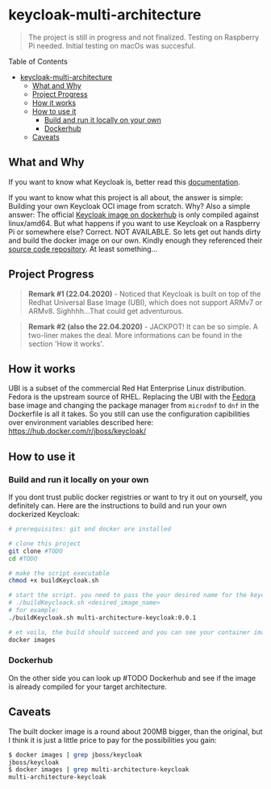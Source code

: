# keycloak-multi-architecture

> The project is still in progress and not finalized. Testing on Raspberry Pi needed. Initial testing on macOs was succesful.

Table of Contents
- [keycloak-multi-architecture](#keycloak-multi-architecture)
  - [What and Why](#what-and-why)
  - [Project Progress](#project-progress)
  - [How it works](#how-it-works)
  - [How to use it](#how-to-use-it)
    - [Build and run it locally on your own](#build-and-run-it-locally-on-your-own)
    - [Dockerhub](#dockerhub)
  - [Caveats](#caveats)

## What and Why

If you want to know what Keycloak is, better read this [documentation](https://www.keycloak.org/).

If you want to know what this project is all about, the answer is simple: Building your own Keycloak OCI image from scratch.
Why? Also a simple answer: The official [Keycloak image on dockerhub](https://hub.docker.com/r/jboss/keycloak/) is only compiled against linux/amd64. But what happens if you want to use Keycloak on a Raspberry Pi or somewhere else? Correct. NOT AVAILABLE. So lets get out hands dirty and build the docker image on our own. Kindly enough they referenced their [source code repository](https://github.com/keycloak/keycloak-containers). At least something...

## Project Progress

> **Remark #1 (22.04.2020)** - Noticed that Keycloak is built on top of the Redhat Universal Base Image (UBI), which does not support ARMv7 or ARMv8. Sighhhh...That could get adventurous.

> **Remark #2  (also the 22.04.2020)** - JACKPOT! It can be so simple. A two-liner makes the deal. More informations can be found in the section 'How it works'.

## How it works

UBI is a subset of the commercial Red Hat Enterprise Linux distribution. Fedora is the upstream source of RHEL.
Replacing the UBI with the [Fedora](https://hub.docker.com/_/fedora?tab=description) base image and changing the package manager from `microdnf` to `dnf`  in the Dockerfile is all it takes. So you still can use the configuration capibilities over environment variables described here: https://hub.docker.com/r/jboss/keycloak/

## How to use it

### Build and run it locally on your own

If you dont trust public docker registries or want to try it out on yourself, you definitely can. Here are the instructions to build and run your own dockerized Keycloak:

```bash
# prerequisites: git and docker are installed

# clone this project
git clone #TODO
cd #TODO

# make the script executable
chmod +x buildKeycloak.sh

# start the script. you need to pass the your desired name for the keycloak image as parameter, like:
# ./buildKeycloack.sh <desired_image_name>
# for example:
./buildKeycloak.sh multi-architecture-keycloak:0.0.1

# et voila, the build should succeed and you can see your container image in the most recently created images
docker images
```

### Dockerhub

On the other side you can look up #TODO Dockerhub and see if the image is already compiled for your target architecture.

## Caveats

The built docker image is a round about 200MB bigger, than the original, but I think it is just a little price to pay for the possibilities you gain:

```bash
$ docker images | grep jboss/keycloak
jboss/keycloak                                                             9.0.2                     dbab16e66e04        4 weeks ago         643MB
$ docker images | grep multi-architecture-keycloak
multi-architecture-keycloak                                                0.0.1                     c8bdfb342114        30 minutes ago      816MB
```
